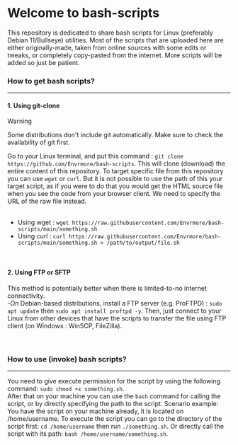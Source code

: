 # Welcome to bash-scripts #
This repository is dedicated to share bash scripts for Linux (preferably Debian 11/Bullseye) utilities. Most of the scripts that are uploaded here are either originally-made,
taken from online sources with some edits or tweaks, or completely copy-pasted from the internet. More scripts will be added so just be patient.

### How to get bash scripts? ###
***
#### 1. Using git-clone ####
> [!WARNING]
> Some distributions don't include git automatically. Make sure to check the availability of git first.<br>

Go to your Linux terminal, and put this command : `git clone https://github.com/Envrmore/bash-scripts`. This will clone (download) the entire content of this repository.
To target specific file from this repository you can use `wget` or `curl`. But it is not possible to use the path of this your target script, as if you were to do that
you would get the HTML source file when you see the code from your browser client. We need to specify the URL of the raw file instead.<br>
<br>
- Using wget : `wget https://raw.githubusercontent.com/Envrmore/bash-scripts/main/something.sh`
- Using curl : `curl https://raw.githubusercontent.com/Envrmore/bash-scripts/main/something.sh > /path/to/output/file.sh`
<br>

#### 2. Using FTP or SFTP ####
This method is potentially better when there is limited-to-no internet connectivity.<br>
-On Debian-based distributions, install a FTP server (e.g. ProFTPD) : `sudo apt update` then `sudo apt install proftpd -y`. Then, just connect to your Linux from other devices 
that have the scripts to transfer the file using FTP client (on Windows : WinSCP, FileZilla).
<br>
<br>
<br>
### How to use (invoke) bash scripts? ###
***
You need to give execute permission for the script by using the following command: `sudo chmod +x something.sh`.<br>
After that on your machine you can use the `bash` command for calling the script, or by directly specifying the path to the script.
Scenario example: You have the script on your machine already, it is located on /home/username. To execute the script you can go to the directory of
the script first: `cd /home/username` then run `./something.sh`. Or directly call the script with its path: `bash /home/username/something.sh`.
